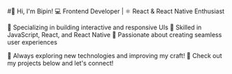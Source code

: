 #👋 Hi, I'm Bipin!
💻 Frontend Developer | ⚛️ React & React Native Enthusiast

🔹 Specializing in building interactive and responsive UIs
🔹 Skilled in JavaScript, React, and React Native
🔹 Passionate about creating seamless user experiences

🚀 Always exploring new technologies and improving my craft!
📌 Check out my projects below and let's connect!
